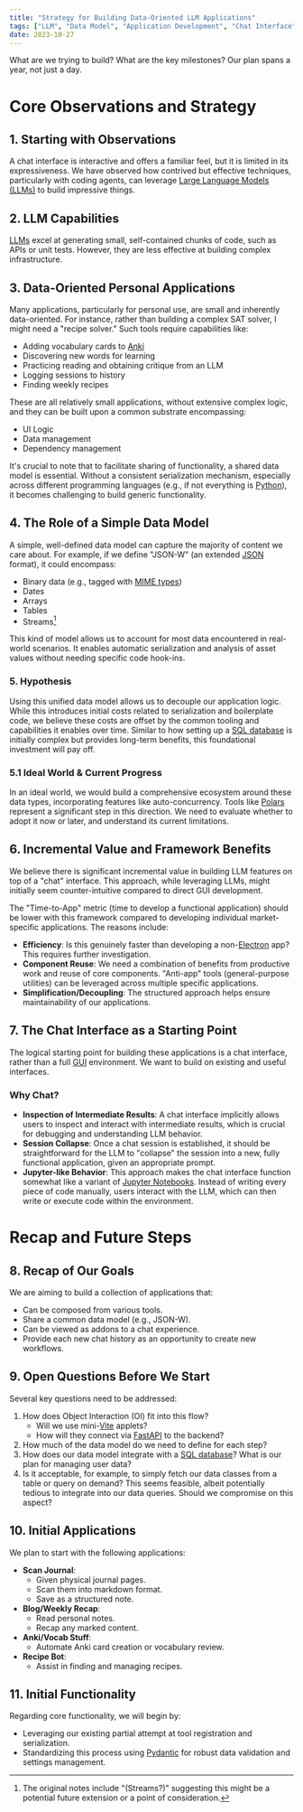 ```yaml
---
title: "Strategy for Building Data-Oriented LLM Applications"
tags: ["LLM", "Data Model", "Application Development", "Chat Interface", "Productivity Tools", "Software Architecture"]
date: 2023-10-27
---
```


What are we trying to build? What are the key milestones? Our plan spans a year, not just a day.

# Core Observations and Strategy

## 1. Starting with Observations

A chat interface is interactive and offers a familiar feel, but it is limited in its expressiveness. We have observed how contrived but effective techniques, particularly with coding agents, can leverage [Large Language Models (LLMs)](https://en.wikipedia.org/wiki/Large_language_model) to build impressive things.

## 2. LLM Capabilities

[LLMs](https://en.wikipedia.org/wiki/Large_language_model) excel at generating small, self-contained chunks of code, such as APIs or unit tests. However, they are less effective at building complex infrastructure.

## 3. Data-Oriented Personal Applications

Many applications, particularly for personal use, are small and inherently data-oriented. For instance, rather than building a complex SAT solver, I might need a "recipe solver." Such tools require capabilities like:

*   Adding vocabulary cards to [Anki](https://en.wikipedia.org/wiki/Anki_(software))
*   Discovering new words for learning
*   Practicing reading and obtaining critique from an LLM
*   Logging sessions to history
*   Finding weekly recipes

These are all relatively small applications, without extensive complex logic, and they can be built upon a common substrate encompassing:

*   UI Logic
*   Data management
*   Dependency management

It's crucial to note that to facilitate sharing of functionality, a shared data model is essential. Without a consistent serialization mechanism, especially across different programming languages (e.g., if not everything is [Python](https://en.wikipedia.org/wiki/Python_(programming_language))), it becomes challenging to build generic functionality.

## 4. The Role of a Simple Data Model

A simple, well-defined data model can capture the majority of content we care about. For example, if we define "JSON-W" (an extended [JSON](https://en.wikipedia.org/wiki/JSON) format), it could encompass:

*   Binary data (e.g., tagged with [MIME types](https://en.wikipedia.org/wiki/Media_type))
*   Dates
*   Arrays
*   Tables
*   Streams[^1]

This kind of model allows us to account for most data encountered in real-world scenarios. It enables automatic serialization and analysis of asset values without needing specific code hook-ins.

[^1]: The original notes include "(Streams?)" suggesting this might be a potential future extension or a point of consideration.

### 5. Hypothesis

Using this unified data model allows us to decouple our application logic. While this introduces initial costs related to serialization and boilerplate code, we believe these costs are offset by the common tooling and capabilities it enables over time. Similar to how setting up a [SQL database](https://en.wikipedia.org/wiki/SQL) is initially complex but provides long-term benefits, this foundational investment will pay off.

### 5.1 Ideal World & Current Progress

In an ideal world, we would build a comprehensive ecosystem around these data types, incorporating features like auto-concurrency. Tools like [Polars](https://en.github.com/pola-rs/polars) represent a significant step in this direction. We need to evaluate whether to adopt it now or later, and understand its current limitations.

## 6. Incremental Value and Framework Benefits

We believe there is significant incremental value in building LLM features on top of a "chat" interface. This approach, while leveraging LLMs, might initially seem counter-intuitive compared to direct GUI development.

The "Time-to-App" metric (time to develop a functional application) should be lower with this framework compared to developing individual market-specific applications. The reasons include:

*   **Efficiency**: Is this genuinely faster than developing a non-[Electron](https://en.wikipedia.org/wiki/Electron_(software_framework)) app? This requires further investigation.
*   **Component Reuse**: We need a combination of benefits from productive work and reuse of core components. "Anti-app" tools (general-purpose utilities) can be leveraged across multiple specific applications.
*   **Simplification/Decoupling**: The structured approach helps ensure maintainability of our applications.

## 7. The Chat Interface as a Starting Point

The logical starting point for building these applications is a chat interface, rather than a full [GUI](https://en.wikipedia.org/wiki/Graphical_user_interface) environment. We want to build on existing and useful interfaces.

### Why Chat?

*   **Inspection of Intermediate Results**: A chat interface implicitly allows users to inspect and interact with intermediate results, which is crucial for debugging and understanding LLM behavior.
*   **Session Collapse**: Once a chat session is established, it should be straightforward for the LLM to "collapse" the session into a new, fully functional application, given an appropriate prompt.
*   **Jupyter-like Behavior**: This approach makes the chat interface function somewhat like a variant of [Jupyter Notebooks](https://en.wikipedia.org/wiki/Jupyter_Notebook). Instead of writing every piece of code manually, users interact with the LLM, which can then write or execute code within the environment.

# Recap and Future Steps

## 8. Recap of Our Goals

We are aiming to build a collection of applications that:

*   Can be composed from various tools.
*   Share a common data model (e.g., JSON-W).
*   Can be viewed as addons to a chat experience.
*   Provide each new chat history as an opportunity to create new workflows.

## 9. Open Questions Before We Start

Several key questions need to be addressed:

1.  How does Object Interaction (OI) fit into this flow?
    *   Will we use mini-[Vite](https://vitejs.dev/) applets?
    *   How will they connect via [FastAPI](https://fastapi.tiangolo.com/) to the backend?
2.  How much of the data model do we need to define for each step?
3.  How does our data model integrate with a [SQL database](https://en.wikipedia.org/wiki/SQL)? What is our plan for managing user data?
4.  Is it acceptable, for example, to simply fetch our data classes from a table or query on demand? This seems feasible, albeit potentially tedious to integrate into our data queries. Should we compromise on this aspect?

## 10. Initial Applications

We plan to start with the following applications:

*   **Scan Journal**:
    *   Given physical journal pages.
    *   Scan them into markdown format.
    *   Save as a structured note.
*   **Blog/Weekly Recap**:
    *   Read personal notes.
    *   Recap any marked content.
*   **Anki/Vocab Stuff**:
    *   Automate Anki card creation or vocabulary review.
*   **Recipe Bot**:
    *   Assist in finding and managing recipes.

## 11. Initial Functionality

Regarding core functionality, we will begin by:

*   Leveraging our existing partial attempt at tool registration and serialization.
*   Standardizing this process using [Pydantic](https://en.wikipedia.org/wiki/Pydantic) for robust data validation and settings management.

